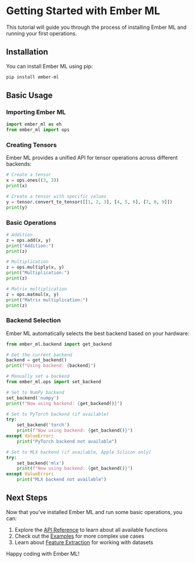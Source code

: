 # Getting Started with Ember ML

This tutorial will guide you through the process of installing Ember ML and running your first operations.

## Installation

You can install Ember ML using pip:

```bash
pip install ember-ml
```

## Basic Usage

### Importing Ember ML

```python
import ember_ml as eh
from ember_ml import ops
```

### Creating Tensors

Ember ML provides a unified API for tensor operations across different backends:

```python
# Create a tensor
x = ops.ones((3, 3))
print(x)

# Create a tensor with specific values
y = tensor.convert_to_tensor([[1, 2, 3], [4, 5, 6], [7, 8, 9]])
print(y)
```

### Basic Operations

```python
# Addition
z = ops.add(x, y)
print("Addition:")
print(z)

# Multiplication
z = ops.multiply(x, y)
print("Multiplication:")
print(z)

# Matrix multiplication
z = ops.matmul(x, y)
print("Matrix multiplication:")
print(z)
```

### Backend Selection

Ember ML automatically selects the best backend based on your hardware:

```python
from ember_ml.backend import get_backend

# Get the current backend
backend = get_backend()
print(f"Using backend: {backend}")

# Manually set a backend
from ember_ml.ops import set_backend

# Set to NumPy backend
set_backend('numpy')
print(f"Now using backend: {get_backend()}")

# Set to PyTorch backend (if available)
try:
    set_backend('torch')
    print(f"Now using backend: {get_backend()}")
except ValueError:
    print("PyTorch backend not available")

# Set to MLX backend (if available, Apple Silicon only)
try:
    set_backend('mlx')
    print(f"Now using backend: {get_backend()}")
except ValueError:
    print("MLX backend not available")
```

## Next Steps

Now that you've installed Ember ML and run some basic operations, you can:

1. Explore the [API Reference](../api/index.md) to learn about all available functions
2. Check out the [Examples](../examples/index.md) for more complex use cases
3. Learn about [Feature Extraction](feature_extraction_basics.md) for working with datasets

Happy coding with Ember ML!